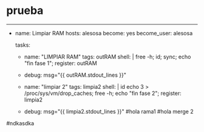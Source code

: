 # prueba

---
  - name: Limpiar RAM
    hosts: alesosa
    become: yes
    become_user: alesosa
    
    tasks:
      - name: "LIMPIAR RAM"
        tags: outRAM
        shell: |
          free -h;
          id;
          sync;
          echo "fin fase 1";
        register: outRAM
      - debug: msg="{{ outRAM.stdout_lines }}"

      - name: "limpiar 2"
        tags: limpia2
        shell: |
          id
          echo 3 > /proc/sys/vm/drop_caches;
          free -h;
          echo "fin fase 2";
        register: limpia2
      - debug: msg="{{ limpia2.stdout_lines }}"
#hola rama1
#hola merge 2

#ndkasdka